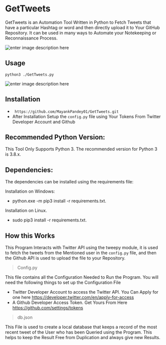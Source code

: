 
# GetTweets

GetTweets is an Automation Tool Written in Python to Fetch Tweets that have a particular Hashtag or word and then directly upload it to Your GitHub Repository.
It can be used in many ways to Automate your Notekeeping or Reconnaissance Process.

![enter image description here](https://user-images.githubusercontent.com/29165227/131255538-1437b7fe-f9f0-4bdb-b05b-8a7c974252b5.png)

## Usage
`python3 ./GetTweets.py`

![enter image description here](https://user-images.githubusercontent.com/29165227/131255854-b6297f42-62fb-4a67-8615-1e6c1af14210.png)
## Installation
- ` https://github.com/MayankPandey01/GetTweets.git`
- After Installation Setup the `config.py` file using Your Tokens From Twitter Developer Account and Github

## Recommended Python Version:
This Tool Only Supports Python 3.
The recommended version for Python 3 is 3.8.x.

## Dependencies:

The dependencies can be installed using the requirements file:

Installation on Windows:
- python.exe -m pip3 install -r requirements.txt.

Installation on Linux.
- sudo pip3 install -r requirements.txt.

## How this Works

This Program Interacts with Twitter API using the tweepy module, it is used to fetch the tweets from the Mentioned user in the `config.py` file, and then the Github API is used to upload the file to your Repository.
 
 > Config.py

This file contains all the Configuration Needed to Run the Program. You will need the following things to set up the Configuration File

- Twitter Developer Account to access the Twitter API. You Can Apply for one here https://developer.twitter.com/en/apply-for-access
- A Github Developer Access Token. Get Yours From Here https://github.com/settings/tokens


> db.json

This File is used to create a local database that keeps a record of the most recent tweet of the User who has been Queried using the Program.
This helps to keep the Result Free from Duplication and always give new Results.
